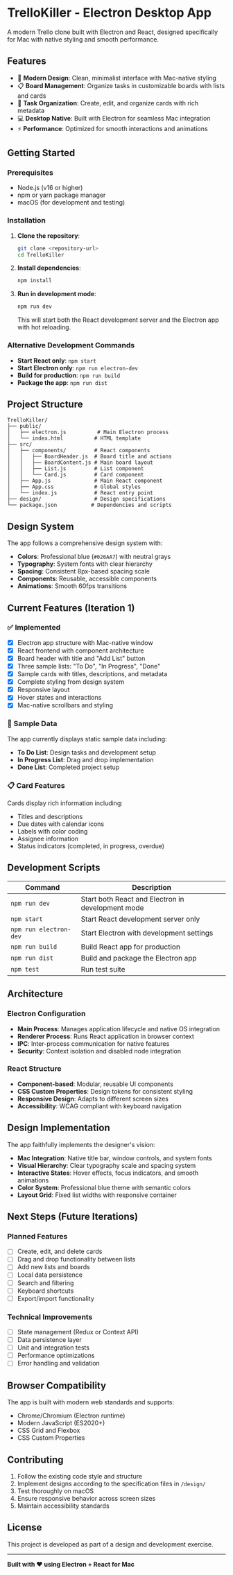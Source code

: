 # TrelloKiller - Electron Desktop App

A modern Trello clone built with Electron and React, designed specifically for Mac with native styling and smooth performance.

## Features

- 🎨 **Modern Design**: Clean, minimalist interface with Mac-native styling
- 📋 **Board Management**: Organize tasks in customizable boards with lists and cards
- 🎯 **Task Organization**: Create, edit, and organize cards with rich metadata
- 💻 **Desktop Native**: Built with Electron for seamless Mac integration
- ⚡ **Performance**: Optimized for smooth interactions and animations

## Getting Started

### Prerequisites

- Node.js (v16 or higher)
- npm or yarn package manager
- macOS (for development and testing)

### Installation

1. **Clone the repository**:
   ```bash
   git clone <repository-url>
   cd TrelloKiller
   ```

2. **Install dependencies**:
   ```bash
   npm install
   ```

3. **Run in development mode**:
   ```bash
   npm run dev
   ```
   This will start both the React development server and the Electron app with hot reloading.

### Alternative Development Commands

- **Start React only**: `npm start`
- **Start Electron only**: `npm run electron-dev`
- **Build for production**: `npm run build`
- **Package the app**: `npm run dist`

## Project Structure

```
TrelloKiller/
├── public/
│   ├── electron.js          # Main Electron process
│   └── index.html          # HTML template
├── src/
│   ├── components/         # React components
│   │   ├── BoardHeader.js  # Board title and actions
│   │   ├── BoardContent.js # Main board layout
│   │   ├── List.js         # List component
│   │   └── Card.js         # Card component
│   ├── App.js              # Main React component
│   ├── App.css             # Global styles
│   └── index.js            # React entry point
├── design/                 # Design specifications
└── package.json           # Dependencies and scripts
```

## Design System

The app follows a comprehensive design system with:

- **Colors**: Professional blue (`#026AA7`) with neutral grays
- **Typography**: System fonts with clear hierarchy
- **Spacing**: Consistent 8px-based spacing scale
- **Components**: Reusable, accessible components
- **Animations**: Smooth 60fps transitions

## Current Features (Iteration 1)

### ✅ Implemented
- [x] Electron app structure with Mac-native window
- [x] React frontend with component architecture
- [x] Board header with title and "Add List" button
- [x] Three sample lists: "To Do", "In Progress", "Done"
- [x] Sample cards with titles, descriptions, and metadata
- [x] Complete styling from design system
- [x] Responsive layout
- [x] Hover states and interactions
- [x] Mac-native scrollbars and styling

### 🔄 Sample Data
The app currently displays static sample data including:
- **To Do List**: Design tasks and development setup
- **In Progress List**: Drag and drop implementation
- **Done List**: Completed project setup

### 📋 Card Features
Cards display rich information including:
- Titles and descriptions
- Due dates with calendar icons
- Labels with color coding
- Assignee information
- Status indicators (completed, in progress, overdue)

## Development Scripts

| Command | Description |
|---------|-------------|
| `npm run dev` | Start both React and Electron in development mode |
| `npm start` | Start React development server only |
| `npm run electron-dev` | Start Electron with development settings |
| `npm run build` | Build React app for production |
| `npm run dist` | Build and package the Electron app |
| `npm test` | Run test suite |

## Architecture

### Electron Configuration
- **Main Process**: Manages application lifecycle and native OS integration
- **Renderer Process**: Runs React application in browser context
- **IPC**: Inter-process communication for native features
- **Security**: Context isolation and disabled node integration

### React Structure
- **Component-based**: Modular, reusable UI components
- **CSS Custom Properties**: Design tokens for consistent styling
- **Responsive Design**: Adapts to different screen sizes
- **Accessibility**: WCAG compliant with keyboard navigation

## Design Implementation

The app faithfully implements the designer's vision:

- **Mac Integration**: Native title bar, window controls, and system fonts
- **Visual Hierarchy**: Clear typography scale and spacing system
- **Interactive States**: Hover effects, focus indicators, and smooth animations
- **Color System**: Professional blue theme with semantic colors
- **Layout Grid**: Fixed list widths with responsive container

## Next Steps (Future Iterations)

### Planned Features
- [ ] Create, edit, and delete cards
- [ ] Drag and drop functionality between lists
- [ ] Add new lists and boards
- [ ] Local data persistence
- [ ] Search and filtering
- [ ] Keyboard shortcuts
- [ ] Export/import functionality

### Technical Improvements
- [ ] State management (Redux or Context API)
- [ ] Data persistence layer
- [ ] Unit and integration tests
- [ ] Performance optimizations
- [ ] Error handling and validation

## Browser Compatibility

The app is built with modern web standards and supports:
- Chrome/Chromium (Electron runtime)
- Modern JavaScript (ES2020+)
- CSS Grid and Flexbox
- CSS Custom Properties

## Contributing

1. Follow the existing code style and structure
2. Implement designs according to the specification files in `/design/`
3. Test thoroughly on macOS
4. Ensure responsive behavior across screen sizes
5. Maintain accessibility standards

## License

This project is developed as part of a design and development exercise.

---

**Built with ❤️ using Electron + React for Mac**
